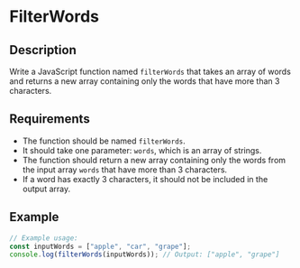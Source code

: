# FilterWords

## Description

Write a JavaScript function named `filterWords` that takes an array of words and returns a new array containing only the words that have more than 3 characters.

## Requirements

- The function should be named `filterWords`.
- It should take one parameter: `words`, which is an array of strings.
- The function should return a new array containing only the words from the input array `words` that have more than 3 characters.
- If a word has exactly 3 characters, it should not be included in the output array.

## Example

```javascript
// Example usage:
const inputWords = ["apple", "car", "grape"];
console.log(filterWords(inputWords)); // Output: ["apple", "grape"]
```

